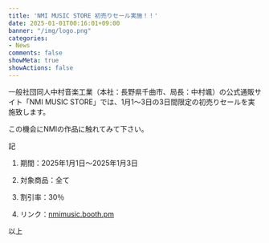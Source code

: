 ```yaml
---
title: 'NMI MUSIC STORE 初売りセール実施！！'
date: 2025-01-01T00:16:01+09:00
banner: "/img/logo.png"
categories:
- News
comments: false
showMeta: true
showActions: false
---
```


一般社団同人中村音楽工業（本社：長野県千曲市、局長：中村颯）の公式通販サイト「NMI MUSIC STORE」では、1月1～3日の3日間限定の初売りセールを実施致します。

この機会にNMIの作品に触れてみて下さい。

記
1. 期間：2025年1月1日～2025年1月3日

2. 対象商品：全て

3. 割引率：30％

4. リンク：[nmimusic.booth.pm](https://nmimusic.booth.pm/)

以上

